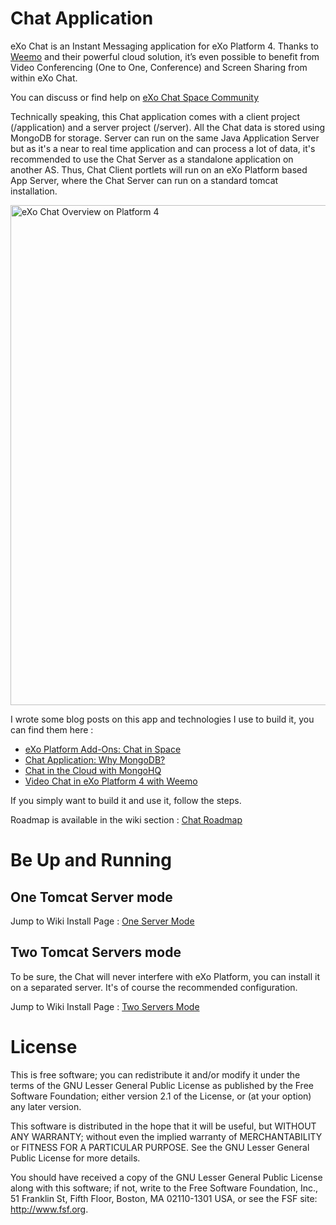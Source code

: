 Chat Application
============


eXo Chat is an Instant Messaging application for eXo Platform 4.
Thanks to [Weemo](http://www.weemo.com) and their powerful cloud solution, it’s even possible to benefit from Video Conferencing (One to One, Conference) and Screen Sharing from within eXo Chat.

You can discuss or find help on [eXo Chat Space Community](http://community.exoplatform.com/portal/g/:spaces:chat_application/chat_application)

Technically speaking, this Chat application comes with a client project (/application) and a server project (/server). All the Chat data is stored using MongoDB for storage.
Server can run on the same Java Application Server but as it's a near to real time application and can process a lot of data, it's recommended to use the Chat Server as a standalone application on another AS.
Thus, Chat Client portlets will run on an eXo Platform based App Server, where the Chat Server can run on a standard tomcat installation.

<img src="https://raw.github.com/benjp/chat/master/data/screenshots/chat-platform4-retina.png" alt="eXo Chat Overview on Platform 4" width="800">

I wrote some blog posts on this app and technologies I use to build it, you can find them here :
- [eXo Platform Add-Ons: Chat in Space](http://blog.exoplatform.com/2012/12/11/exo-platform-add-ons-chat-in-space)
- [Chat Application: Why MongoDB?](http://blog.exoplatform.com/2012/12/18/chat-application-why-mongodb)
- [Chat in the Cloud with MongoHQ](http://blog.exoplatform.com/2012/12/20/chat-in-the-cloud-with-mongohq)
- [Video Chat in eXo Platform 4 with Weemo](http://blog.exoplatform.com/2013/05/22/video-chat-in-exo-platform-4-with-weemo)

If you simply want to build it and use it, follow the steps.

Roadmap is available in the wiki section : [Chat Roadmap](https://github.com/exo-addons/chat-application/wiki/Roadmap)

Be Up and Running
===============

One Tomcat Server mode
----------------

Jump to Wiki Install Page : [One Server Mode](https://github.com/exo-addons/chat-application/wiki/One-Server-Mode)

Two Tomcat Servers mode
----------------

To be sure, the Chat will never interfere with eXo Platform, you can install it on a separated server. It's of course the recommended configuration.

Jump to Wiki Install Page : [Two Servers Mode](https://github.com/exo-addons/chat-application/wiki/Two-Servers-Mode)



License
===============

This is free software; you can redistribute it and/or modify it
under the terms of the GNU Lesser General Public License as
published by the Free Software Foundation; either version 2.1 of
the License, or (at your option) any later version.

This software is distributed in the hope that it will be useful,
but WITHOUT ANY WARRANTY; without even the implied warranty of
MERCHANTABILITY or FITNESS FOR A PARTICULAR PURPOSE. See the GNU
Lesser General Public License for more details.

You should have received a copy of the GNU Lesser General Public
License along with this software; if not, write to the Free
Software Foundation, Inc., 51 Franklin St, Fifth Floor, Boston, MA
02110-1301 USA, or see the FSF site: http://www.fsf.org.

